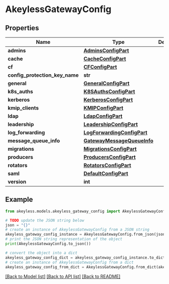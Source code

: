 # AkeylessGatewayConfig


## Properties

Name | Type | Description | Notes
------------ | ------------- | ------------- | -------------
**admins** | [**AdminsConfigPart**](AdminsConfigPart.md) |  | [optional] 
**cache** | [**CacheConfigPart**](CacheConfigPart.md) |  | [optional] 
**cf** | [**CFConfigPart**](CFConfigPart.md) |  | [optional] 
**config_protection_key_name** | **str** |  | [optional] 
**general** | [**GeneralConfigPart**](GeneralConfigPart.md) |  | [optional] 
**k8s_auths** | [**K8SAuthsConfigPart**](K8SAuthsConfigPart.md) |  | [optional] 
**kerberos** | [**KerberosConfigPart**](KerberosConfigPart.md) |  | [optional] 
**kmip_clients** | [**KMIPConfigPart**](KMIPConfigPart.md) |  | [optional] 
**ldap** | [**LdapConfigPart**](LdapConfigPart.md) |  | [optional] 
**leadership** | [**LeadershipConfigPart**](LeadershipConfigPart.md) |  | [optional] 
**log_forwarding** | [**LogForwardingConfigPart**](LogForwardingConfigPart.md) |  | [optional] 
**message_queue_info** | [**GatewayMessageQueueInfo**](GatewayMessageQueueInfo.md) |  | [optional] 
**migrations** | [**MigrationsConfigPart**](MigrationsConfigPart.md) |  | [optional] 
**producers** | [**ProducersConfigPart**](ProducersConfigPart.md) |  | [optional] 
**rotators** | [**RotatorsConfigPart**](RotatorsConfigPart.md) |  | [optional] 
**saml** | [**DefaultConfigPart**](DefaultConfigPart.md) |  | [optional] 
**version** | **int** |  | [optional] 

## Example

```python
from akeyless.models.akeyless_gateway_config import AkeylessGatewayConfig

# TODO update the JSON string below
json = "{}"
# create an instance of AkeylessGatewayConfig from a JSON string
akeyless_gateway_config_instance = AkeylessGatewayConfig.from_json(json)
# print the JSON string representation of the object
print(AkeylessGatewayConfig.to_json())

# convert the object into a dict
akeyless_gateway_config_dict = akeyless_gateway_config_instance.to_dict()
# create an instance of AkeylessGatewayConfig from a dict
akeyless_gateway_config_from_dict = AkeylessGatewayConfig.from_dict(akeyless_gateway_config_dict)
```
[[Back to Model list]](../README.md#documentation-for-models) [[Back to API list]](../README.md#documentation-for-api-endpoints) [[Back to README]](../README.md)


